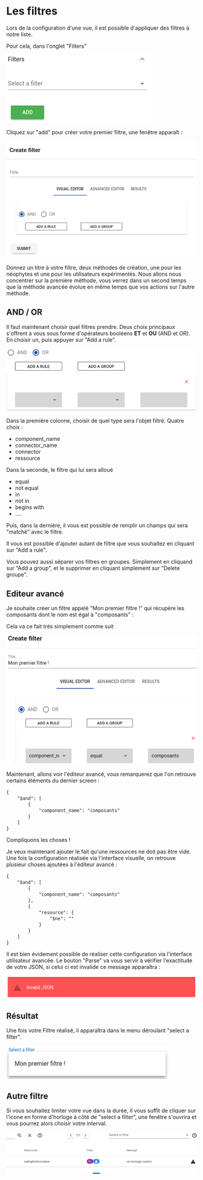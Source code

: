 # Les filtres

Lors de la configuration d'une vue, il est possible d'appliquer des filtres à notre liste.

Pour cela, dans l'onglet "Filters"

![img1](img/img1.png)

Cliquez sur "add" pour créer votre premier filtre, une fenêtre apparaît :

![create_filter](img/create_filter.png)

Donnez un titre à votre filtre, deux méthodes de création, une pour les néophytes et une pour les utilisateurs expérimentés. Nous allons nous concentrer sur la première méthode,
vous verrez dans un second temps que la méthode avancée évolue en même temps que vos actions sur l'autre méthode.

## AND / OR

Il faut maintenant choisir quel filtres prendre. Deux choix principaux s'offrent à vous sous forme d'opérateurs booléens **ET** et **OU** (AND et OR). En choisir un, puis appuyer sur "Add a rule".

![adarule](img/adarule.png)

Dans la première colonne, choisir de quel type sera l'objet filtré. Quatre choix :

* component_name
* connector_name
* connector
* ressource

Dans la seconde, le filtre qui lui sera alloué

* equal
* not equal
* in
* not in
* begins with
* ....

Puis, dans la dernière, il vous est possible de remplir un champs qui sera "matché" avec le filtre.

Il vous est possible d'ajouter autant de filtre que vous souhaitez en cliquant sur "Add a rule".

Vous pouvez aussi séparer vos filtres en groupes. Simplement en cliquand sur "Add a group", et le supprimer en cliquant simplement sur "Delete groupe".

## Editeur avancé

Je souhaite créer un filtre appelé "Mon premier filtre !" qui récupère les composants dont le nom est égal à "composants" :

Cela va ce fait trés simplement comme suit

![example](img/exmpl1.png)

Maintenant, allons voir l'éditeur avancé, vous remarquerez que l'on retrouve certains éléments du dernier screen :

```
{
    "$and": [
        {
            "component_name": "composants"
        }
    ]
}
```

Compliquons les choses !

Je veux maintenant ajouter le fait qu'une ressources ne doit pas être vide. Une fois la configuration réalisée via l'interface visuelle, on retrouve plusieur choses ajoutées à l'éditeur avancé :

```
{
    "$and": [
        {
            "component_name": "composants"
        },
        {
            "resource": {
                "$ne": ""
            }
        }
    ]
}
```

Il est bien évidement possible de réaliser cette configuration via l'interface utilisateur avancée. Le bouton "Parse" va vous servir à vérifier l'exactitude de votre JSON, si celui ci est invalide ce message apparaîtra :

![invjson](img/invjson.png)

## Résultat

Une fois votre Filtre réalisé, il apparaîtra dans le menu déroulant "select a filter".

![select_filter](img/select_filter.png)

## Autre filtre

Si vous souhaitez limiter votre vue dans la durée, il vous suffit de cliquer sur l'icone en forme d'horloge à côté de "select a filter", une fenêtre s'ouvrira et vous pourrez alors choisir votre interval.

![reporting](img/reporting.gif)
